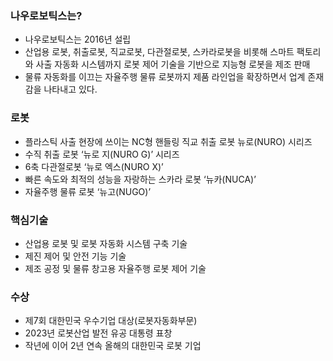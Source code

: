 ### 나우로보틱스는?
- 나우로보틱스는 2016년 설립
- 산업용 로봇, 취출로봇, 직교로봇, 다관절로봇, 스카라로봇을 비롯해 스마트 팩토리와 사출 자동화 시스템까지 로봇 제어 기술을 기반으로 지능형 로봇을 제조 판매
- 물류 자동화를 이끄는 자율주행 물류 로봇까지 제품 라인업을 확장하면서 업계 존재감을 나타내고 있다.

### 로봇
- 플라스틱 사출 현장에 쓰이는 NC형 핸들링 직교 취출 로봇 뉴로(NURO) 시리즈
- 수직 취출 로봇 ‘뉴로 지(NURO G)’ 시리즈
- 6축 다관절로봇 ‘뉴로 엑스(NURO X)’
- 빠른 속도와 최적의 성능을 자랑하는 스카라 로봇 ‘뉴카(NUCA)’ 
- 자율주행 물류 로봇 ‘뉴고(NUGO)’

### 핵심기술
- 산업용 로봇 및 로봇 자동화 시스템 구축 기술
- 제진 제어 및 안전 기능 기술
- 제조 공정 및 물류 창고용 자율주행 로봇 제어 기술 

### 수상
- 제7회 대한민국 우수기업 대상(로봇자동화부문)
- 2023년 로봇산업 발전 유공 대통령 표창
- 작년에 이어 2년 연속 올해의 대한민국 로봇 기업
